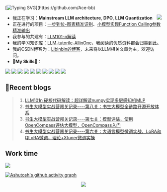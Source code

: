 [![Typing SVG](https://readme-typing-svg.demolab.com/?lines=I'm+Libinbin;Someone+who+plans+to+be+a+senior+algorithm+engineer;Welcome+to+my+repo;)](https://github.com/Ace-bb)

<a href="#">
  <img align="right" src="https://github-readme-stats.vercel.app/api?username=Ace-bb&count_private=true&show_icons=true&bg_color=15,f2f7fd,E0EAFC" />
</a>

- 我正在学习：**Mainstream LLM architecture**, **DPO**, **LLM Quantization**
- 正在进行的项目：[一步到位-图表精准识别](https://github.com/Ace-bb/LLM-based-graph-tool)、[小模型实现Function Calling参数精准输出](https://github.com/Ace-bb/Function_Calling_mini_llm_train)
- 我参与的共建有：[LLM101-n解读](https://github.com/SmartFlowAI/LLM101n-CN)
- 我的学习知识库：[LLM-tutorile-AllinOne](https://github.com/Ace-bb/LLM-tutorial-AllinOne)，我阅读的优质资料都会归类到此。
- 我的CSDN博客为：[Libinbin的博客](https://blog.csdn.net/Ace_bb)，未来将以LLM相关文章为主，欢迎访问。
- 🌟**My Skills**🌟：

![](https://img.shields.io/badge/-Python-3e74a2?style=flat-square&logo=Python&logoColor=fff)
![](https://img.shields.io/badge/-C++-00599C?style=flat-square&logo=cplusplus&logoColor=fff)
![](https://img.shields.io/badge/-SpingBoot-6DB33F?style=flat-square&logo=spring&logoColor=fff)
![](https://img.shields.io/badge/-Vue-4fc08d?style=flat-square&logo=Vue.js&logoColor=fff)
![](https://img.shields.io/badge/-FastAPI-009688?style=flat-square&logo=FastAPI&logoColor=fff)
![](https://img.shields.io/badge/-Linux-000000?style=flat-square&logo=Linux&logoColor=fff)
![](https://img.shields.io/badge/-Docker-2496ED?style=flat-square&logo=Docker&logoColor=fff)
![](https://img.shields.io/badge/-GitHub%20Actions-2088FF?style=flat-square&logo=GitHubActions&logoColor=fff)
![](https://img.shields.io/badge/-Redis-DC382D?style=flat-square&logo=Redis&logoColor=fff)
![](https://img.shields.io/badge/-MongoDB-47A248?style=flat-square&logo=MongoDB&logoColor=fff)
 
## 📖Recent blogs
> 1. [LLM101n 硬核代码解读：超详解读numpy实现多层感知机MLP](https://mp.weixin.qq.com/s/454zpolG1kws0oRy2Hc-RA)
> 2. [书生大模型实战营闯关记录----第八关：书生大模型全链路开源开放体系](http://t.csdnimg.cn/Ne6TS)
> 3. [书生大模型实战营闯关记录----第七关：模型评估，使用OpenCompass评估大模型，OpenCompass入门](http://t.csdnimg.cn/EWOOq)
> 4. [书生大模型实战营闯关记录----第六关：大语言模型微调实战，LoRA和QLoRA微调，理论+Xtuner微调实操](http://t.csdnimg.cn/Ak73v)

## Work time

<!-- <img align="left" src="https://github-readme-stats.vercel.app/api/wakatime?username=Ace-bb&layout=compact" />

<img align="right" src="https://github-readme-stats.vercel.app/api/top-langs/?username=Ace-bb&layout=compact" /> -->

<img align="center" src="https://skillicons.dev/icons?i=Ace-bb&theme=light" />

[![Ashutosh's github activity graph](https://github-readme-activity-graph.vercel.app/graph?username=Ace-bb&theme=react)](https://github.com/Ace-bb)

<p align="center" style="width:100%">
  <img src="https://capsule-render.vercel.app/api?type=waving&height=140&text=UP!&fontAlign=80&fontAlignY=40&color=gradient" />
</p>

<!--
**Ace-bb/Ace-bb** is a ✨ _special_ ✨ repository because its `README.md` (this file) appears on your GitHub profile.


Here are some ideas to get you started:

- 🔭 I’m currently working on ...
- 🌱 I’m currently learning ...
- 👯 I’m looking to collaborate on ...
- 🤔 I’m looking for help with ...
- 💬 Ask me about ...
- 📫 How to reach me: ...
- 😄 Pronouns: ...
- ⚡ Fun fact: ...
-->
